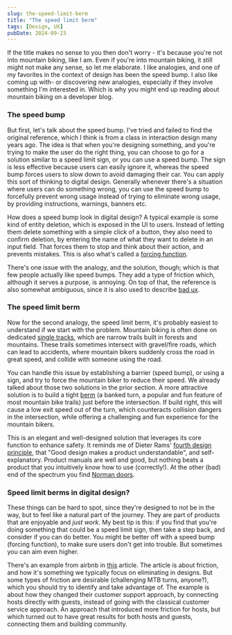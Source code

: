 ```yaml
---
slug: the-speed-limit-berm
title: "The speed limit berm"
tags: [Design, UX]
pubDate: 2024-09-23
---
```


If the title makes no sense to you then don't worry - it's because you're not into mountain biking, like I am. Even if you're into mountain biking, it still might not make any sense, so let me elaborate. I like analogies, and one of my favorites in the context of design has been the speed bump. I also like coming up with- or discovering new analogies, especially if they involve something I'm interested in. Which is why you might end up reading about mountain biking on a developer blog.

### The speed bump

But first, let's talk about the speed bump. I've tried and failed to find the original reference, which I think is from a class in interaction design many years ago. The idea is that when you're designing something, and you're trying to make the user do the right thing, you can choose to go for a solution similar to a speed limit sign, or you can use a speed bump. The sign is less effective because users can easily ignore it, whereas the speed bump forces users to slow down to avoid damaging their car. You can apply this sort of thinking to digital design. Generally whenever there's a situation where users can do something wrong, you can use the speed bump to forcefully prevent wrong usage instead of trying to eliminate wrong usage, by providing instructions, warnings, banners etc.

How does a speed bump look in digital design? A typical example is some kind of entity deletion, which is exposed in the UI to users. Instead of letting them delete something with a simple click of a button, they also need to confirm deletion, by entering the name of what they want to delete in an input field. That forces them to stop and think about their action, and prevents mistakes. This is also what's called a [forcing function](https://www.interaction-design.org/literature/book/the-glossary-of-human-computer-interaction/forcing-functions).

There's one issue with the analogy, and the solution, though; which is that few people actually like speed bumps. They add a type of friction which, although it serves a purpose, is annoying. On top of that, the reference is also somewhat ambiguous, since it is also used to describe [bad ux](https://articles.ux-primer.com/friction-points-identifying-and-refining-problem-areas-in-user-journeys-e7efbc00f75e).

### The speed limit berm

Now for the second analogy, the speed limit berm, it's probably easiest to understand if we start with the problem. Mountain biking is often done on dedicated [single tracks](<https://en.wikipedia.org/wiki/Single_track_(mountain_biking)>), which are narrow trails built in forests and mountains. These trails sometimes intersect with gravel/fire roads, which can lead to accidents, where mountain bikers suddenly cross the road in great speed, and collide with someone using the road.

You can handle this issue by establishing a barrier (speed bump), or using a sign, and try to force the mountain biker to reduce their speed. We already talked about those two solutions in the prior section. A more attractive solution is to build a tight [berm](https://www.youtube.com/watch?v=z1Oh-KQ3btU&ab_channel=GlobalMountainBikeNetwork) (a banked turn, a popular and fun feature of most mountain bike trails) just before the intersection. If build right, this will cause a low exit speed out of the turn, which counteracts collision dangers in the intersection, while offering a challenging and fun experience for the mountain bikers.

This is an elegant and well-designed solution that leverages its core function to enhance safety. It reminds me of Dieter Rams' [fourth design principle](https://www.vitsoe.com/eu/about/good-design), that "Good design makes a product understandable", and self-explanatory. Product manuals are well and good, but nothing beats a product that you intuitively know how to use (correctly!). At the other (bad) end of the spectrum you find [Norman doors](https://uxdesign.cc/intro-to-ux-the-norman-door-61f8120b6086).

### Speed limit berms in digital design?

These things can be hard to spot, since they're designed to not be in the way, but to feel like a natural part of the journey. They are part of products that are enjoyable and _just work_. My best tip is this: if you find that you're doing something that could be a speed limit sign, then take a step back, and consider if you can do better. You might be better off with a speed bump (forcing function), to make sure users don't get into trouble. But sometimes you can aim even higher.

There's an example from airbnb in [this](https://medium.com/@steveselzer/the-fiction-of-no-friction-17da9349459a) article. The article is about friction, and how it's something we typically focus on eliminating in designs. But some types of friction are desirable (challenging MTB turns, anyone?), which you should try to identify and take advantage of. The example is about how they changed their customer support approach, by connecting hosts directly with guests, instead of going with the classical customer service approach. An approach that introduced more friction for hosts, but which turned out to have great results for both hosts and guests, connecting them and building community.

